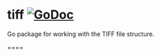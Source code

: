 tiff [![GoDoc](https://godoc.org/github.com/jonathanpittman/tiff?status.svg)](https://godoc.org/github.com/jonathanpittman/tiff)
====

Go package for working with the TIFF file structure.

====
